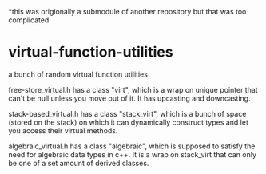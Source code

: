 *this was origionally a submodule of another repository but that was too complicated

# virtual-function-utilities
a bunch of random virtual function utilities

free-store_virtual.h has a class "virt", which is a wrap on unique pointer that can't be null unless you move out of it. It has upcasting and downcasting.

stack-based_virtual.h has a class "stack_virt", which is a bunch of space (stored on the stack) on which it can dynamically construct types and let you access their virtual methods.

algebraic_virtual.h has a class "algebraic", which is supposed to satisfy the need for algebraic data types in c++. It is a wrap on stack_virt that can only be one of a set amount of derived classes.
